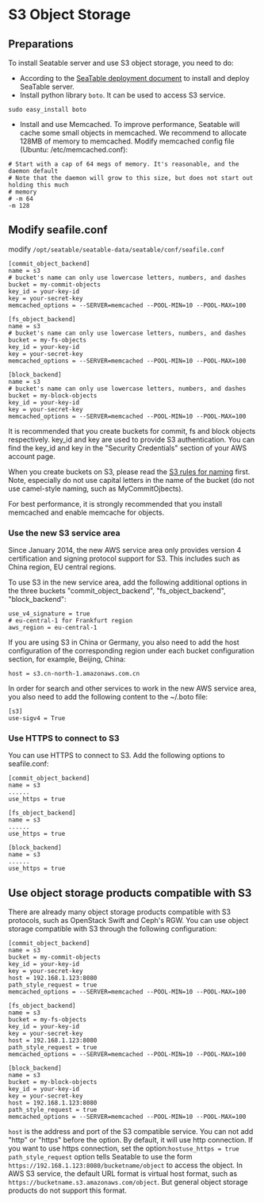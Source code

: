 # S3 Object Storage

## Preparations

To install Seatable server and use S3 object storage, you need to do:

* According to  the [SeaTable deployment document](../../docker/Enterprise-Edition/Deploy%20SeaTable-EE%20with%20Docker.md) to install and deploy SeaTable server.
* Install python library `boto`. It can be used to access S3 service.


```
sudo easy_install boto

```

* Install and use Memcached. To improve performance, Seatable will cache some small objects in memcached. We recommend to allocate 128MB of memory to memcached. Modify memcached config file (Ubuntu: /etc/memcached.conf):


```
# Start with a cap of 64 megs of memory. It's reasonable, and the daemon default
# Note that the daemon will grow to this size, but does not start out holding this much
# memory
# -m 64
-m 128

```

## Modify seafile.conf

modify `/opt/seatable/seatable-data/seatable/conf/seafile.conf` 

```
[commit_object_backend]
name = s3
# bucket's name can only use lowercase letters, numbers, and dashes
bucket = my-commit-objects
key_id = your-key-id
key = your-secret-key
memcached_options = --SERVER=memcached --POOL-MIN=10 --POOL-MAX=100

[fs_object_backend]
name = s3
# bucket's name can only use lowercase letters, numbers, and dashes
bucket = my-fs-objects
key_id = your-key-id
key = your-secret-key
memcached_options = --SERVER=memcached --POOL-MIN=10 --POOL-MAX=100

[block_backend]
name = s3
# bucket's name can only use lowercase letters, numbers, and dashes
bucket = my-block-objects
key_id = your-key-id
key = your-secret-key
memcached_options = --SERVER=memcached --POOL-MIN=10 --POOL-MAX=100

```

It is recommended that you create buckets for commit, fs and block objects respectively.
key_id and key are used to provide S3 authentication. You can find the key_id and key in the "Security Credentials" section of your AWS account page.

When you create buckets on S3, please read the [S3 rules for naming](https://docs.aws.amazon.com/AmazonS3/latest/dev/BucketRestrictions.html) first. Note, especially do not use capital letters in the name of the bucket (do not use camel-style naming, such as MyCommitOjbects).

For best performance, it is strongly recommended that you install memcached and enable memcache for objects. 

### Use the new S3 service area

Since January 2014, the new AWS service area only provides version 4 certification and signing protocol support for S3. This includes such as China region, EU central regions.

To use S3 in the new service area, add the following additional options in the three buckets "commit_object_backend", "fs_object_backend", "block_backend":

```
use_v4_signature = true
# eu-central-1 for Frankfurt region
aws_region = eu-central-1

```

If you are using S3 in China or Germany, you also need to add the host configuration of the corresponding region under each bucket configuration section, for example, Beijing, China:

```
host = s3.cn-north-1.amazonaws.com.cn

```

In order for search and other services to work in the new AWS service area, you also need to add the following content to the ~/.boto file:

```
[s3]
use-sigv4 = True

```

### Use HTTPS  to connect to S3

You can use HTTPS to connect to S3. Add the following options to seafile.conf:

```
[commit_object_backend]
name = s3
......
use_https = true
﻿
[fs_object_backend]
name = s3
......
use_https = true
﻿
[block_backend]
name = s3
......
use_https = true

```

## Use object storage products compatible with S3

There are already many object storage products compatible with S3 protocols, such as OpenStack Swift and Ceph's RGW. You can use object storage compatible with S3 through the following configuration:

```
[commit_object_backend]
name = s3
bucket = my-commit-objects
key_id = your-key-id
key = your-secret-key
host = 192.168.1.123:8080
path_style_request = true
memcached_options = --SERVER=memcached --POOL-MIN=10 --POOL-MAX=100

[fs_object_backend]
name = s3
bucket = my-fs-objects
key_id = your-key-id
key = your-secret-key
host = 192.168.1.123:8080
path_style_request = true
memcached_options = --SERVER=memcached --POOL-MIN=10 --POOL-MAX=100

[block_backend]
name = s3
bucket = my-block-objects
key_id = your-key-id
key = your-secret-key
host = 192.168.1.123:8080
path_style_request = true
memcached_options = --SERVER=memcached --POOL-MIN=10 --POOL-MAX=100

```

`host` is the address and port of the S3 compatible service. You can not add "http" or "https" before the option. By default, it will use http connection. If you want to use https connection, set the option:`hostuse_https = true`
`path_style_request` option tells Seatable to use the form `https://192.168.1.123:8080/bucketname/object` to access the object. In AWS S3 service, the default URL format is virtual host format, such as `https://bucketname.s3.amazonaws.com/object`. But general object storage products do not support this format.
